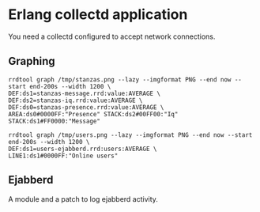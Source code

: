Erlang collectd application
===========================

You need a collectd configured to accept network connections.

Graphing
---------

	rrdtool graph /tmp/stanzas.png --lazy --imgformat PNG --end now --start end-200s --width 1200 \
	DEF:ds1=stanzas-message.rrd:value:AVERAGE \
	DEF:ds2=stanzas-iq.rrd:value:AVERAGE \
	DEF:ds0=stanzas-presence.rrd:value:AVERAGE \
	AREA:ds0#0000FF:"Presence" STACK:ds2#00FF00:"Iq" STACK:ds1#FF0000:"Message"

	rrdtool graph /tmp/users.png --lazy --imgformat PNG --end now --start end-200s --width 1200 \
	DEF:ds1=users-ejabberd.rrd:users:AVERAGE \
	LINE1:ds1#0000FF:"Online users" 

Ejabberd
--------

A module and a patch to log ejabberd activity.